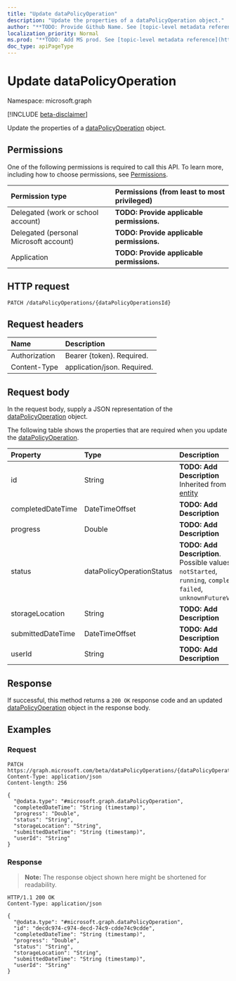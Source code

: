 ```yaml
---
title: "Update dataPolicyOperation"
description: "Update the properties of a dataPolicyOperation object."
author: "**TODO: Provide Github Name. See [topic-level metadata reference](https://msgo.azurewebsites.net/add/document/guidelines/metadata.html#topic-level-metadata)**"
localization_priority: Normal
ms.prod: "**TODO: Add MS prod. See [topic-level metadata reference](https://msgo.azurewebsites.net/add/document/guidelines/metadata.html#topic-level-metadata)**"
doc_type: apiPageType
---
```


# Update dataPolicyOperation
Namespace: microsoft.graph

[!INCLUDE [beta-disclaimer](../../includes/beta-disclaimer.md)]

Update the properties of a [dataPolicyOperation](../resources/datapolicyoperation.md) object.

## Permissions
One of the following permissions is required to call this API. To learn more, including how to choose permissions, see [Permissions](/graph/permissions-reference).

|Permission type|Permissions (from least to most privileged)|
|:---|:---|
|Delegated (work or school account)|**TODO: Provide applicable permissions.**|
|Delegated (personal Microsoft account)|**TODO: Provide applicable permissions.**|
|Application|**TODO: Provide applicable permissions.**|

## HTTP request

<!-- {
  "blockType": "ignored"
}
-->
``` http
PATCH /dataPolicyOperations/{dataPolicyOperationsId}
```

## Request headers
|Name|Description|
|:---|:---|
|Authorization|Bearer {token}. Required.|
|Content-Type|application/json. Required.|

## Request body
In the request body, supply a JSON representation of the [dataPolicyOperation](../resources/datapolicyoperation.md) object.

The following table shows the properties that are required when you update the [dataPolicyOperation](../resources/datapolicyoperation.md).

|Property|Type|Description|
|:---|:---|:---|
|id|String|**TODO: Add Description** Inherited from [entity](../resources/entity.md)|
|completedDateTime|DateTimeOffset|**TODO: Add Description**|
|progress|Double|**TODO: Add Description**|
|status|dataPolicyOperationStatus|**TODO: Add Description**. Possible values are: `notStarted`, `running`, `complete`, `failed`, `unknownFutureValue`.|
|storageLocation|String|**TODO: Add Description**|
|submittedDateTime|DateTimeOffset|**TODO: Add Description**|
|userId|String|**TODO: Add Description**|



## Response

If successful, this method returns a `200 OK` response code and an updated [dataPolicyOperation](../resources/datapolicyoperation.md) object in the response body.

## Examples

### Request
<!-- {
  "blockType": "request",
  "name": "update_datapolicyoperation"
}
-->
``` http
PATCH https://graph.microsoft.com/beta/dataPolicyOperations/{dataPolicyOperationsId}
Content-Type: application/json
Content-length: 256

{
  "@odata.type": "#microsoft.graph.dataPolicyOperation",
  "completedDateTime": "String (timestamp)",
  "progress": "Double",
  "status": "String",
  "storageLocation": "String",
  "submittedDateTime": "String (timestamp)",
  "userId": "String"
}
```


### Response
>**Note:** The response object shown here might be shortened for readability.
<!-- {
  "blockType": "response",
  "truncated": true
}
-->
``` http
HTTP/1.1 200 OK
Content-Type: application/json

{
  "@odata.type": "#microsoft.graph.dataPolicyOperation",
  "id": "decdc974-c974-decd-74c9-cdde74c9cdde",
  "completedDateTime": "String (timestamp)",
  "progress": "Double",
  "status": "String",
  "storageLocation": "String",
  "submittedDateTime": "String (timestamp)",
  "userId": "String"
}
```

